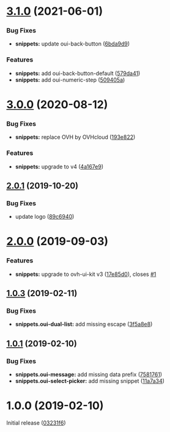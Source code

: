 # [3.1.0](https://github.com/antleblanc/vscode-ovh-ui-kit-snippets/compare/v3.0.0...v3.1.0) (2021-06-01)


### Bug Fixes

* **snippets:** update oui-back-button ([6bda9d9](https://github.com/antleblanc/vscode-ovh-ui-kit-snippets/commit/6bda9d9cbb2a32526f3b626493607b9d463079ed))


### Features

* **snippets:** add oui-back-button-default ([579da41](https://github.com/antleblanc/vscode-ovh-ui-kit-snippets/commit/579da41ba785f2c7df6499089134a387408dc873))
* **snippets:** add oui-numeric-step ([509405a](https://github.com/antleblanc/vscode-ovh-ui-kit-snippets/commit/509405a10d5762b34082dac1c914f3488d6c0718))



# [3.0.0](https://github.com/antleblanc/vscode-ovh-ui-kit-snippets/compare/v2.0.1...v3.0.0) (2020-08-12)


### Bug Fixes

* **snippets:** replace OVH by OVHcloud ([193e822](https://github.com/antleblanc/vscode-ovh-ui-kit-snippets/commit/193e8227976d2226d31b1a4bca6a2351fbef319b))


### Features

* **snippets:** upgrade to v4 ([4a167e9](https://github.com/antleblanc/vscode-ovh-ui-kit-snippets/commit/4a167e91586ba8fec744d0a546d3da904ce016c8))



## [2.0.1](https://github.com/antleblanc/vscode-ovh-ui-kit-snippets/compare/v2.0.0...v2.0.1) (2019-10-20)


### Bug Fixes

* update logo ([89c6940](https://github.com/antleblanc/vscode-ovh-ui-kit-snippets/commit/89c6940))



# [2.0.0](https://github.com/antleblanc/vscode-ovh-ui-kit-snippets/compare/v1.0.3...v2.0.0) (2019-09-03)


### Features

* **snippets:** upgrade to ovh-ui-kit v3 ([17e85d0](https://github.com/antleblanc/vscode-ovh-ui-kit-snippets/commit/17e85d0)), closes [#1](https://github.com/antleblanc/vscode-ovh-ui-kit-snippets/issues/1)



## [1.0.3](https://github.com/antleblanc/vscode-ovh-ui-kit-snippets/compare/v1.0.1...v1.0.3) (2019-02-11)


### Bug Fixes

* **snippets.oui-dual-list:** add missing escape ([3f5a8e8](https://github.com/antleblanc/vscode-ovh-ui-kit-snippets/commit/3f5a8e8))



## [1.0.1](https://github.com/antleblanc/vscode-ovh-ui-kit-snippets/compare/v1.0.0...v1.0.1) (2019-02-10)


### Bug Fixes

* **snippets.oui-message:** add missing data prefix ([7581761](https://github.com/antleblanc/vscode-ovh-ui-kit-snippets/commit/7581761))
* **snippets.oui-select-picker:** add missing snippet ([11a7a34](https://github.com/antleblanc/vscode-ovh-ui-kit-snippets/commit/11a7a34))



# 1.0.0 (2019-02-10)

Initial release ([03231f6](https://github.com/antleblanc/atom-ovh-ui-kit-snippets/commit/03231f6))
